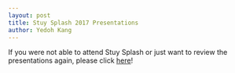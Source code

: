 ```yaml
---
layout: post
title: Stuy Splash 2017 Presentations
author: Yedoh Kang
---
```

If you were not able to attend Stuy Splash or just want to review the presentations again, please click [here](/community/projects/stuysplash/)!
